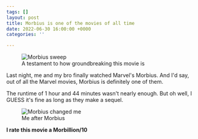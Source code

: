 ```yaml
---
tags: []
layout: post
title: Morbius is one of the movies of all time
date: 2022-06-30 16:00:00 +0000
categories: ''

---
```

<figure> 
<img src=https://cdn.discordapp.com/attachments/749821207800447077/992270356435968101/cover3.jpg" alt="Morbius sweep">                        <figcaption>A testament to how groundbreaking this movie is</figcaption>                                                     </figure>

Last night, me and my bro finally watched Marvel's Morbius. And I'd say, out of all the Marvel movies, Morbius is definitely one of them.

The runtime of 1 hour and 44 minutes wasn't nearly enough. But oh well, I GUESS it's fine as long as they make a sequel.

<figure> <img src=(![](https://cdn.discordapp.com/attachments/749821207800447077/992274175748218962/ezgif-5-b701a1102f.gif)" alt="Morbius changed me"> <figcaption>Me after Morbius</figcaption> </figure>

**I rate this movie a Morbillion/10**